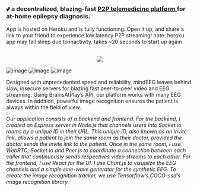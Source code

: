 <h3> 💕 a decentralized, blazing-fast <a href="https://limitless-lowlands-82699.herokuapp.com/" target="_blank"> P2P telemedicine platform </a> for at-home epilepsy diagnosis. </h3>

App is hosted on Heroku and is fully functioning. Open it up, and share a link to your friend to experience low latency P2P streaming!
note: heroku app may fall sleep due to inactivity. takes ~20 seconds to start up again
<br>
<br>
<p align="center">
  <img src = "https://user-images.githubusercontent.com/46613983/185560719-17a3fae2-f6cc-4b29-a6c9-88b7df95c21f.gif"> </img>
</p>

![image](https://user-images.githubusercontent.com/46613983/182173582-862cd7a3-5f07-4358-b3d1-19b9eb4adce2.png)
![image](https://user-images.githubusercontent.com/46613983/182172134-9fbc2065-50c3-46b5-836a-30fe795a3a8a.png)
![image](https://user-images.githubusercontent.com/46613983/182172253-8f2e65ea-cd20-4148-96b6-681490be9c23.png)

Designed with unprecedented speed and reliability, mindEEG leaves behind slow, insecure servers for blazing fast peer-to-peer video and EEG streaming. Using BrainsAtPlay’s API, our platform works with many EEG devices. In addition, powerful image recognition ensures the patient is always within the field of view. 

<i> Our application consists of a backend and frontend. For the backend, I created an Express server in Node.js that channels users into Socket.io rooms by a unique ID in their URL. This unique ID, also known as an invite link, allows a patient to join the same room as their doctor, provided the doctor sends the invite link to the patient. Once in the same room, I use WebRTC, Socket.io and Peer.js to coordinate a connection between each caller that continuously sends respectives video streams to each other. For the frontend, I use React for the UI. I use Chart.js to visualize the EEG channels and a simple sine-wave generator for the synthetic EEG. To create the image recognition tracker, we use Tensorflow’s COCO-ssd’s image recognition library.</i>


